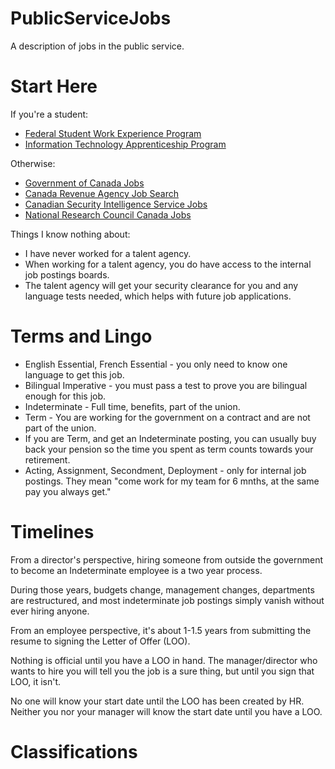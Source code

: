 # PublicServiceJobs
A description of jobs in the public service.

# Start Here
If you're a student: 
- [Federal Student Work Experience Program](https://www.canada.ca/en/public-service-commission/jobs/services/recruitment/students/federal-student-work-program.html)
- [Information Technology Apprenticeship Program](https://www.canada.ca/en/revenue-agency/corporate/careers-cra/browse-job-types/information-technology-apprenticeship-program-itap.html)

Otherwise:
- [Government of Canada Jobs](https://www.canada.ca/en/services/jobs/opportunities/government.html)
- [Canada Revenue Agency Job Search](https://careers-carrieres.cra-arc.gc.ca/gol-ged/wcis/pub/rtrvjbsrch.action?request_locale=en_CA)
- [Canadian Security Intelligence Service Jobs](https://www.canada.ca/en/security-intelligence-service/corporate/csis-jobs.html)
- [National Research Council Canada Jobs](https://recruitment-recrutement.nrc-cnrc.gc.ca/go/All-Jobs/2320717/)


Things I know nothing about: 
- I have never worked for a talent agency. 
- When working for a talent agency, you do have access to the internal job postings boards.
- The talent agency will get your security clearance for you and any language tests needed, which helps with future job applications. 

# Terms and Lingo

- English Essential, French Essential - you only need to know one language to get this job. 
- Bilingual Imperative - you must pass a test to prove you are bilingual enough for this job.
- Indeterminate - Full time, benefits, part of the union. 
- Term - You are working for the government on a contract and are not part of the union. 
- If you are Term, and get an Indeterminate posting, you can usually buy back your pension so the time you spent as term counts towards your retirement. 
- Acting, Assignment, Secondment, Deployment - only for internal job postings. They mean "come work for my team for 6 mnths, at the same pay you always get."

# Timelines

From a director's perspective, hiring someone from outside the government to become an Indeterminate employee is a two year process. 

During those years, budgets change, management changes, departments are restructured, and most indeterminate job postings simply vanish without ever hiring anyone. 

From an employee perspective, it's about 1-1.5 years from submitting the resume to signing the Letter of Offer (LOO). 

Nothing is official until you have a LOO in hand. The manager/director who wants to hire you will tell you the job is a sure thing, but until you sign that LOO, it isn't. 

No one will know your start date until the LOO has been created by HR. Neither you nor your manager will know the start date until you have a LOO. 

# Classifications

